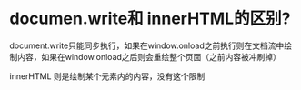 # documen.write和 innerHTML的区别?


document.write只能同步执行，如果在window.onload之前执行则在文档流中绘制内容，如果在window.onload之后则会重绘整个页面（之前内容被冲刷掉） 

  innerHTML 则是绘制某个元素内的内容，没有这个限制